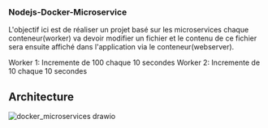 ### Nodejs-Docker-Microservice

L'objectif ici est de réaliser un projet basé sur les microservices chaque conteneur(worker) va devoir modifier un fichier et le contenu de ce fichier sera ensuite affiché dans l'application via le conteneur(webserver).

Worker 1: Incremente de 100 chaque 10 secondes
Worker 2: Incremente de 10 chaque 10 secondes

## Architecture

![docker_microservices drawio](https://github.com/Oumardev/nodejs-docker-microservices/assets/97165267/1a92e8a7-a5ad-49ea-a87d-23e1a231973c)
